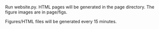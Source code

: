 Run website.py. HTML pages will be generated in the page directory. The figure images are in page/figs.

Figures/HTML files will be generated every 15 minutes.
